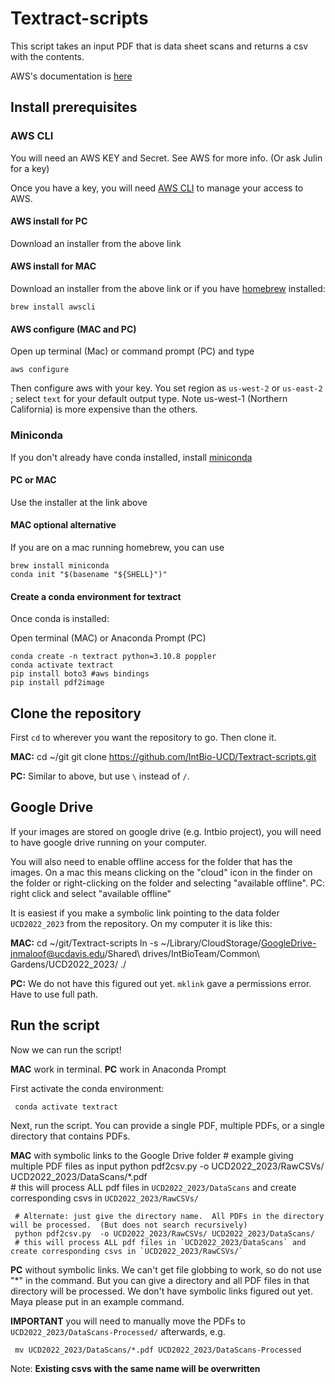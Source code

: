 # Textract-scripts
This script takes an input PDF that is data sheet scans and returns a csv with the contents.

AWS's documentation is [here](https://docs.aws.amazon.com/textract/index.html)

## Install prerequisites

### AWS CLI

You will need an AWS KEY and Secret.  See AWS for more info.  (Or ask Julin for a key)

Once you have a key, you will need [AWS CLI](https://aws.amazon.com/cli/) to manage your access to AWS.

#### AWS install for PC 

Download an installer from the above link

#### AWS install for MAC

Download an installer from the above link or if you have [homebrew](https://brew.sh/) installed:

    brew install awscli

#### AWS configure (MAC and PC)

Open up terminal (Mac) or command prompt (PC) and type

    aws configure

Then configure aws with your key.   You set region as `us-west-2` or `us-east-2` ; select `text` for your default output type.  Note us-west-1 (Northern California) is more expensive than the others. 

### Miniconda
If you don't already have conda installed, install [miniconda](https://docs.conda.io/en/latest/miniconda.html)

#### PC or MAC
Use the installer at the link above

#### MAC optional alternative
If you are on a mac running homebrew, you can use

    brew install miniconda
    conda init "$(basename "${SHELL}")"

#### Create a conda environment for textract

Once conda is installed:

Open terminal (MAC) or Anaconda Prompt (PC)

    conda create -n textract python=3.10.8 poppler
    conda activate textract
    pip install boto3 #aws bindings
    pip install pdf2image

## Clone the repository
First `cd` to wherever you want the repository to go.  Then clone it.

__MAC:__
    cd ~/git
    git clone https://github.com/IntBio-UCD/Textract-scripts.git

__PC:__
Similar to above, but use `\` instead of `/`.  

## Google Drive
If your images are stored on google drive (e.g. Intbio project), you will need to have google drive running on your computer.

You will also need to enable offline access for the folder that has the images.  On a mac this means clicking on the "cloud" icon in the finder on the folder or right-clicking on the folder and selecting "available offline".  PC: right click and select "available offline"

It is easiest if you make a symbolic link pointing to the data folder `UCD2022_2023` from the repository.  On my computer it is like this:

__MAC:__
     cd ~/git/Textract-scripts
     ln -s ~/Library/CloudStorage/GoogleDrive-jnmaloof@ucdavis.edu/Shared\ drives/IntBioTeam/Common\ Gardens/UCD2022_2023/ ./

__PC:__
We do not have this figured out yet. `mklink` gave a permissions error.  Have to use full path.

## Run the script
Now we can run the script!

__MAC__ work in terminal.  __PC__ work in Anaconda Prompt

First activate the conda environment:

     conda activate textract
     
Next, run the script.  You can provide a single PDF, multiple PDFs, or a single directory that contains PDFs.

__MAC__ with symbolic links to the Google Drive folder
    # example giving multiple PDF files as input
     python pdf2csv.py  -o UCD2022_2023/RawCSVs/ UCD2022_2023/DataScans/*.pdf   
     # this will process ALL pdf files in `UCD2022_2023/DataScans` and create corresponding csvs in `UCD2022_2023/RawCSVs/`

     # Alternate: just give the directory name.  All PDFs in the directory will be processed.  (But does not search recursively)
     python pdf2csv.py  -o UCD2022_2023/RawCSVs/ UCD2022_2023/DataScans/ 
     # this will process ALL pdf files in `UCD2022_2023/DataScans` and create corresponding csvs in `UCD2022_2023/RawCSVs/`


__PC__ without symbolic links.  We can't get file globbing to work, so do not use "*" in the command. But you can give a directory and all PDF files in that directory will be processed.  We don't have symbolic links figured out yet.
    Maya please put in an example command.

__IMPORTANT__ you will need to manually move the PDFs to `UCD2022_2023/DataScans-Processed/` afterwards, e.g.

     mv UCD2022_2023/DataScans/*.pdf UCD2022_2023/DataScans-Processed

Note: __Existing csvs with the same name will be overwritten__
